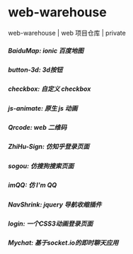 # web-warehouse
web-warehouse | web 项目仓库 | private

##### BaiduMap: ionic 百度地图
##### button-3d: 3d按钮
##### checkbox: 自定义 checkbox
##### js-animate: 原生 js 动画
##### Qrcode: web 二维码
##### ZhiHu-Sign: 仿知乎登录页面
##### sogou: 仿搜狗搜索页面
##### imQQ: 仿 I'm QQ
##### NavShrink: jquery 导航收缩插件
##### login: 一个CSS3动画登录页面
##### Mychat: 基于socket.io的即时聊天应用